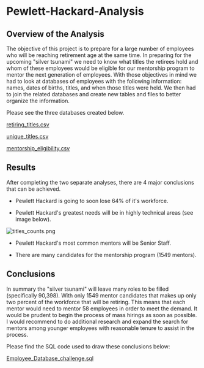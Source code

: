 # Pewlett-Hackard-Analysis

## Overview of the Analysis

The objective of this project is to prepare for a large number of employees who will be reaching retirement age at the same time. In preparing for the upcoming "silver tsunami" we need to know what titles the retirees hold and whom of these employees would be eligible for our mentorship program to mentor the next generation of employees. With those objectives in mind we had to look at databases of employees with the following information: names, dates of births, titles, and when those titles were held. We then had to join the related databases and create new tables and files to better organize the information.

Please see the three databases created below.

[retiring_titles.csv](./Data/retiring_titles.csv)

[unique_titles.csv](./Data/unique_titles.csv)

[mentorship_eligibility.csv](./Data/mentorship_eligibility.csv)


## Results

After completing the two separate analyses, there are 4 major conclusions that can be achieved.

* Pewlett Hackard is going to soon lose 64% of it's workforce.

* Pewlett Hackard's greatest needs will be in highly technical areas (see image below).

![titles_counts.png](../Data/titles_counts.png)

* Pewlett Hackard's most common mentors will be Senior Staff.

* There are many candidates for the mentorship program (1549 mentors).


## Conclusions

In summary the "silver tsunami" will leave many roles to be filled (specifically 90,398). With only 1549 mentor candidates that makes up only two percent of the workforce that will be retiring. This means that each mentor would need to mentor 58 employees in order to meet the demand. It would be prudent to begin the process of mass hirings as soon as possible. I would recommend to do additional research and expand the search for mentors among younger employees with reasonable tenure to assist in the process.


Please find the SQL code used to draw these conclusions below:

[Employee_Database_challenge.sql](./Queries/Employee_Database_challenge.sql)
